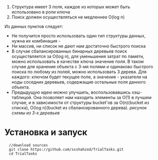 # 
1) Структура имеет 3 поля, каждое из которых может быть использовано в роли ключа
2) Поиск должен осуществляться не медленнее O(log n)

Из данных пунктов следует:
- Не получится просто использовать один тип структуры данных, нужна их комбинация -
- Ни массив, ни список не дают нам достаточно быстрого поиска 
- В случае сбалансированных бинарных деревьев поиск осуществляется за O(log n), для уменьшения затрат по памяти, можно использовать в качестве ключа значение поля. В таком случае для хранения объекта с 3-мя полями и одинаково быстрого поиска по любому из полей, можно использовать 3 дерева. Для каждого: ключом будет текущее поле, а значение - указатели на ноды соседних деревьев, содержащие остальные поля данного объекта.   
- Предыдущую идею можно улучшить, воспользовавшись хэш-таблицой. Она позволяет нам находить элементы за O(1) в лучшем случае, и в зависимости от структуры bucket'ов за O(n)(bucket из списка), O(log n)(bucket из сбалансированного дерева). 
 *рисунок схемы из 3-х деревьев*

# Установка и запуск

```
  //download sources
  git clone https://github.com/ssshahzod/TrialTasks.git
  cd TrialTasks
```
